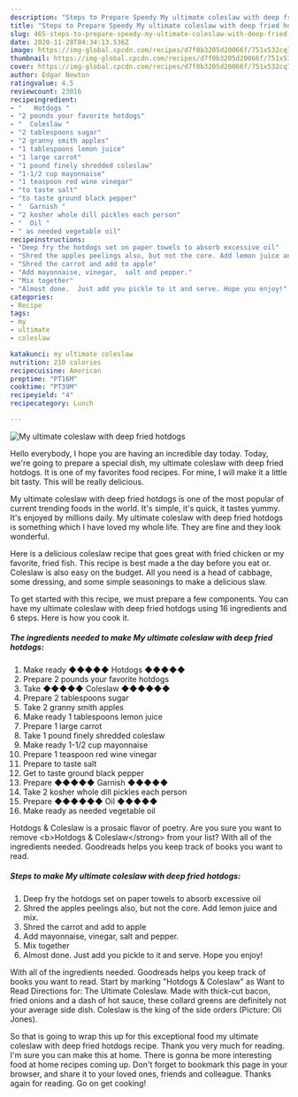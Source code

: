```yaml
---
description: "Steps to Prepare Speedy My ultimate coleslaw with deep fried hotdogs"
title: "Steps to Prepare Speedy My ultimate coleslaw with deep fried hotdogs"
slug: 465-steps-to-prepare-speedy-my-ultimate-coleslaw-with-deep-fried-hotdogs
date: 2020-11-28T04:34:13.536Z
image: https://img-global.cpcdn.com/recipes/d7f0b3205d20066f/751x532cq70/my-ultimate-coleslaw-with-deep-fried-hotdogs-recipe-main-photo.jpg
thumbnail: https://img-global.cpcdn.com/recipes/d7f0b3205d20066f/751x532cq70/my-ultimate-coleslaw-with-deep-fried-hotdogs-recipe-main-photo.jpg
cover: https://img-global.cpcdn.com/recipes/d7f0b3205d20066f/751x532cq70/my-ultimate-coleslaw-with-deep-fried-hotdogs-recipe-main-photo.jpg
author: Edgar Newton
ratingvalue: 4.5
reviewcount: 23016
recipeingredient:
- "   Hotdogs "
- "2 pounds your favorite hotdogs"
- "  Coleslaw "
- "2 tablespoons sugar"
- "2 granny smith apples"
- "1 tablespoons lemon juice"
- "1 large carrot"
- "1 pound finely shredded coleslaw"
- "1-1/2 cup mayonnaise"
- "1 teaspoon red wine vinegar"
- "to taste salt"
- "to taste ground black pepper"
- "  Garnish "
- "2 kosher whole dill pickles each person"
- "  Oil "
- " as needed vegetable oil"
recipeinstructions:
- "Deep fry the hotdogs set on paper towels to absorb excessive oil"
- "Shred the apples peelings also, but not the core. Add lemon juice and mix."
- "Shred the carrot and add to apple"
- "Add mayonnaise, vinegar,  salt and pepper."
- "Mix together"
- "Almost done.  Just add you pickle to it and serve. Hope you enjoy!"
categories:
- Recipe
tags:
- my
- ultimate
- coleslaw

katakunci: my ultimate coleslaw 
nutrition: 210 calories
recipecuisine: American
preptime: "PT16M"
cooktime: "PT39M"
recipeyield: "4"
recipecategory: Lunch

---
```



![My ultimate coleslaw with deep fried hotdogs](https://img-global.cpcdn.com/recipes/d7f0b3205d20066f/751x532cq70/my-ultimate-coleslaw-with-deep-fried-hotdogs-recipe-main-photo.jpg)

Hello everybody, I hope you are having an incredible day today. Today, we're going to prepare a special dish, my ultimate coleslaw with deep fried hotdogs. It is one of my favorites food recipes. For mine, I will make it a little bit tasty. This will be really delicious.

My ultimate coleslaw with deep fried hotdogs is one of the most popular of current trending foods in the world. It's simple, it's quick, it tastes yummy. It's enjoyed by millions daily. My ultimate coleslaw with deep fried hotdogs is something which I have loved my whole life. They are fine and they look wonderful.

Here is a delicious coleslaw recipe that goes great with fried chicken or my favorite, fried fish. This recipe is best made a the day before you eat or. Coleslaw is also easy on the budget. All you need is a head of cabbage, some dressing, and some simple seasonings to make a delicious slaw.


To get started with this recipe, we must prepare a few components. You can have my ultimate coleslaw with deep fried hotdogs using 16 ingredients and 6 steps. Here is how you cook it.

<!--inarticleads1-->

##### The ingredients needed to make My ultimate coleslaw with deep fried hotdogs:

1. Make ready  ◆◆◆◆◆  Hotdogs ◆◆◆◆◆
1. Prepare 2 pounds your favorite hotdogs
1. Take  ◆◆◆◆◆ Coleslaw ◆◆◆◆◆◆
1. Prepare 2 tablespoons sugar
1. Take 2 granny smith apples
1. Make ready 1 tablespoons lemon juice
1. Prepare 1 large carrot
1. Take 1 pound finely shredded coleslaw
1. Make ready 1-1/2 cup mayonnaise
1. Prepare 1 teaspoon red wine vinegar
1. Prepare to taste salt
1. Get to taste ground black pepper
1. Prepare  ◆◆◆◆◆ Garnish ◆◆◆◆◆
1. Take 2 kosher whole dill pickles each person
1. Prepare  ◆◆◆◆◆◆ Oil ◆◆◆◆◆
1. Make ready  as needed vegetable oil


Hotdogs &amp; Coleslaw is a prosaic flavor of poetry. Are you sure you want to remove &lt;b&gt;Hotdogs &amp; Coleslaw&lt;/strong&gt; from your list? With all of the ingredients needed. Goodreads helps you keep track of books you want to read. 

<!--inarticleads2-->

##### Steps to make My ultimate coleslaw with deep fried hotdogs:

1. Deep fry the hotdogs set on paper towels to absorb excessive oil
1. Shred the apples peelings also, but not the core. Add lemon juice and mix.
1. Shred the carrot and add to apple
1. Add mayonnaise, vinegar,  salt and pepper.
1. Mix together
1. Almost done.  Just add you pickle to it and serve. Hope you enjoy!


With all of the ingredients needed. Goodreads helps you keep track of books you want to read. Start by marking &#34;Hotdogs &amp; Coleslaw&#34; as Want to Read Directions for: The Ultimate Coleslaw. Made with thick-cut bacon, fried onions and a dash of hot sauce, these collard greens are definitely not your average side dish. Coleslaw is the king of the side orders (Picture: Oli Jones). 

So that is going to wrap this up for this exceptional food my ultimate coleslaw with deep fried hotdogs recipe. Thank you very much for reading. I'm sure you can make this at home. There is gonna be more interesting food at home recipes coming up. Don't forget to bookmark this page in your browser, and share it to your loved ones, friends and colleague. Thanks again for reading. Go on get cooking!
